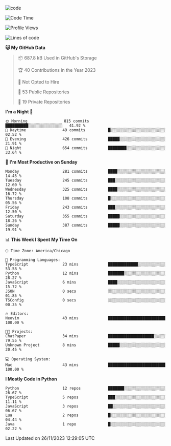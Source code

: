 
<!--
**liuyaanng/liuyaanng** is a ✨ _special_ ✨ repository because its `README.md` (this file) appears on your GitHub profile.

Here are some ideas to get you started:

- 🔭 I’m currently working on ...
- 🌱 I’m currently learning ...
- 👯 I’m looking to collaborate on ...
- 🤔 I’m looking for help with ...
- 💬 Ask me about ...
- 📫 How to reach me: ...
- 😄 Pronouns: ...
- ⚡ Fun fact: ...
-->


![code](https://cdn.jsdelivr.net/gh/liuyaanng/liuyaanng@1.0/code.gif) 

<!--START_SECTION:waka-->
![Code Time](http://img.shields.io/badge/Code%20Time-272%20hrs%2052%20mins-blue)

![Profile Views](http://img.shields.io/badge/Profile%20Views-0-blue)

![Lines of code](https://img.shields.io/badge/From%20Hello%20World%20I%27ve%20Written-14.4%20million%20lines%20of%20code-blue)

**🐱 My GitHub Data** 

> 📦 687.8 kB Used in GitHub's Storage 
 > 
> 🏆 40 Contributions in the Year 2023
 > 
> 🚫 Not Opted to Hire
 > 
> 📜 53 Public Repositories 
 > 
> 🔑 19 Private Repositories 
 > 
**I'm a Night 🦉** 

```text
🌞 Morning                815 commits         ██████████░░░░░░░░░░░░░░░   41.92 % 
🌆 Daytime                49 commits          █░░░░░░░░░░░░░░░░░░░░░░░░   02.52 % 
🌃 Evening                426 commits         █████░░░░░░░░░░░░░░░░░░░░   21.91 % 
🌙 Night                  654 commits         ████████░░░░░░░░░░░░░░░░░   33.64 % 
```
📅 **I'm Most Productive on Sunday** 

```text
Monday                   281 commits         ████░░░░░░░░░░░░░░░░░░░░░   14.45 % 
Tuesday                  245 commits         ███░░░░░░░░░░░░░░░░░░░░░░   12.60 % 
Wednesday                325 commits         ████░░░░░░░░░░░░░░░░░░░░░   16.72 % 
Thursday                 108 commits         █░░░░░░░░░░░░░░░░░░░░░░░░   05.56 % 
Friday                   243 commits         ███░░░░░░░░░░░░░░░░░░░░░░   12.50 % 
Saturday                 355 commits         █████░░░░░░░░░░░░░░░░░░░░   18.26 % 
Sunday                   387 commits         █████░░░░░░░░░░░░░░░░░░░░   19.91 % 
```


📊 **This Week I Spent My Time On** 

```text
🕑︎ Time Zone: America/Chicago

💬 Programming Languages: 
TypeScript               23 mins             █████████████░░░░░░░░░░░░   53.58 % 
Python                   12 mins             ███████░░░░░░░░░░░░░░░░░░   28.27 % 
JavaScript               6 mins              ████░░░░░░░░░░░░░░░░░░░░░   15.72 % 
JSON                     0 secs              ░░░░░░░░░░░░░░░░░░░░░░░░░   01.85 % 
TSConfig                 0 secs              ░░░░░░░░░░░░░░░░░░░░░░░░░   00.35 % 

🔥 Editors: 
Neovim                   43 mins             █████████████████████████   100.00 % 

🐱‍💻 Projects: 
ChatPaper                34 mins             ████████████████████░░░░░   79.55 % 
Unknown Project          8 mins              █████░░░░░░░░░░░░░░░░░░░░   20.45 % 

💻 Operating System: 
Mac                      43 mins             █████████████████████████   100.00 % 
```

**I Mostly Code in Python** 

```text
Python                   12 repos            ███████░░░░░░░░░░░░░░░░░░   26.67 % 
TypeScript               5 repos             ███░░░░░░░░░░░░░░░░░░░░░░   11.11 % 
JavaScript               3 repos             ██░░░░░░░░░░░░░░░░░░░░░░░   06.67 % 
Lua                      2 repos             █░░░░░░░░░░░░░░░░░░░░░░░░   04.44 % 
Java                     1 repo              █░░░░░░░░░░░░░░░░░░░░░░░░   02.22 % 
```




 Last Updated on 26/11/2023 12:29:05 UTC
<!--END_SECTION:waka-->
